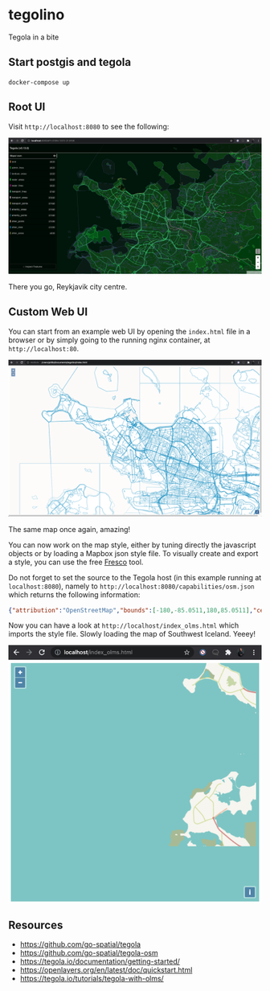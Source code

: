 # tegolino
Tegola in a bite

## Start postgis and tegola
`docker-compose up`

## Root UI
Visit `http://localhost:8080` to see the following:

![](img/tegola_default.png)

There you go, Reykjavik city centre.

## Custom Web UI
You can start from an example web UI by opening the `index.html` file in a browser or by simply going to the running nginx container, at `http://localhost:80`.

![](img/tegola_web_custom.png)

The same map once again, amazing!

You can now work on the map style, either by tuning directly the javascript objects or by loading a Mapbox json style file.
To visually create and export a style, you can use the free [Fresco](https://fresco.go-spatial.org/) tool.

Do not forget to set the source to the Tegola host (in this example running at `localhost:8080`), namely to `http://localhost:8080/capabilities/osm.json` which returns the following information:

```json
{"attribution":"OpenStreetMap","bounds":[-180,-85.0511,180,85.0511],"center":[-21.919048,64.1299534,12],"format":"pbf","minzoom":3,"maxzoom":20,"name":"osm","description":null,"scheme":"xyz","tilejson":"2.1.0","tiles":["http://localhost:8080/maps/osm/{z}/{x}/{y}.pbf"],"grids":[],"data":[],"version":"1.0.0","template":null,"legend":null,"vector_layers":[{"version":2,"extent":4096,"id":"land","name":"land","geometry_type":"polygon","minzoom":8,"maxzoom":20,"tiles":["http://localhost:8080/maps/osm/land/{z}/{x}/{y}.pbf"]},{"version":2,"extent":4096,"id":"admin_lines","name":"admin_lines","geometry_type":"polygon","minzoom":8,"maxzoom":20,"tiles":["http://localhost:8080/maps/osm/admin_lines/{z}/{x}/{y}.pbf"]},{"version":2,"extent":4096,"id":"landuse_areas","name":"landuse_areas","geometry_type":"polygon","minzoom":3,"maxzoom":20,"tiles":["http://localhost:8080/maps/osm/landuse_areas/{z}/{x}/{y}.pbf"]},{"version":2,"extent":4096,"id":"water_areas","name":"water_areas","geometry_type":"unknown","minzoom":3,"maxzoom":20,"tiles":["http://localhost:8080/maps/osm/water_areas/{z}/{x}/{y}.pbf"]},{"version":2,"extent":4096,"id":"water_lines","name":"water_lines","geometry_type":"line","minzoom":8,"maxzoom":20,"tiles":["http://localhost:8080/maps/osm/water_lines/{z}/{x}/{y}.pbf"]},{"version":2,"extent":4096,"id":"transport_lines","name":"transport_lines","geometry_type":"line","minzoom":7,"maxzoom":20,"tiles":["http://localhost:8080/maps/osm/transport_lines/{z}/{x}/{y}.pbf"]},{"version":2,"extent":4096,"id":"transport_areas","name":"transport_areas","geometry_type":"polygon","minzoom":12,"maxzoom":20,"tiles":["http://localhost:8080/maps/osm/transport_areas/{z}/{x}/{y}.pbf"]},{"version":2,"extent":4096,"id":"transport_points","name":"transport_points","geometry_type":"point","minzoom":14,"maxzoom":20,"tiles":["http://localhost:8080/maps/osm/transport_points/{z}/{x}/{y}.pbf"]},{"version":2,"extent":4096,"id":"amenity_areas","name":"amenity_areas","geometry_type":"polygon","minzoom":14,"maxzoom":20,"tiles":["http://localhost:8080/maps/osm/amenity_areas/{z}/{x}/{y}.pbf"]},{"version":2,"extent":4096,"id":"amenity_points","name":"amenity_points","geometry_type":"point","minzoom":14,"maxzoom":20,"tiles":["http://localhost:8080/maps/osm/amenity_points/{z}/{x}/{y}.pbf"]},{"version":2,"extent":4096,"id":"other_points","name":"other_points","geometry_type":"point","minzoom":14,"maxzoom":20,"tiles":["http://localhost:8080/maps/osm/other_points/{z}/{x}/{y}.pbf"]},{"version":2,"extent":4096,"id":"other_lines","name":"other_lines","geometry_type":"line","minzoom":14,"maxzoom":20,"tiles":["http://localhost:8080/maps/osm/other_lines/{z}/{x}/{y}.pbf"]},{"version":2,"extent":4096,"id":"other_areas","name":"other_areas","geometry_type":"polygon","minzoom":6,"maxzoom":20,"tiles":["http://localhost:8080/maps/osm/other_areas/{z}/{x}/{y}.pbf"]}]}
```

Now you can have a look at `http://localhost/index_olms.html` which imports the style file.
Slowly loading the map of Southwest Iceland. Yeeey!

![](img/tegola_olms.png)

## Resources
* https://github.com/go-spatial/tegola
* https://github.com/go-spatial/tegola-osm
* https://tegola.io/documentation/getting-started/
* https://openlayers.org/en/latest/doc/quickstart.html
* https://tegola.io/tutorials/tegola-with-olms/